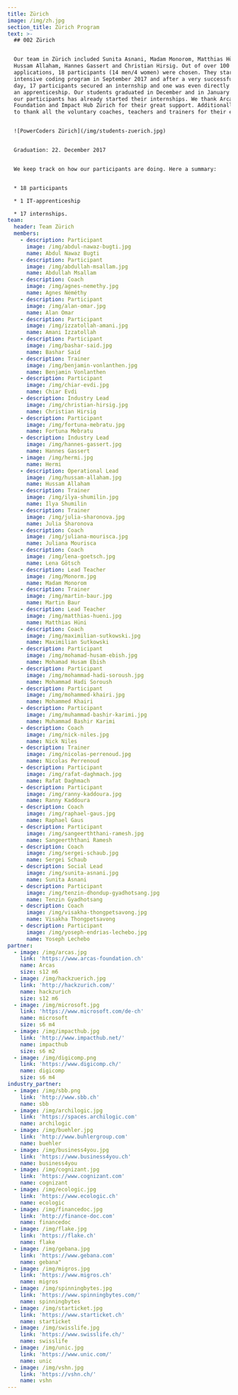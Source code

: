 ```yaml
---
title: Zürich
image: /img/zh.jpg
section_title: Zürich Program
text: >-
  ## 002 Zürich


  Our team in Zürich included Sunita Asnani, Madam Monorom, Matthias Hüni,
  Hussam Allaham, Hannes Gassert and Christian Hirsig. Out of over 100
  applications, 18 participants (14 men/4 women) were chosen. They started our
  intensive coding program in September 2017 and after a very successful career
  day, 17 participants secured an internship and one was even directly offered
  an apprenticeship. Our students graduated in December and in January most of
  our participants has already started their internships. We thank Arcas
  Foundation and Impact Hub Zürich for their great support. Additionally we want
  to thank all the voluntary coaches, teachers and trainers for their effort.


  ![PowerCoders Zürich](/img/students-zuerich.jpg)


  Graduation: 22. December 2017


  We keep track on how our participants are doing. Here a summary:


  * 18 participants

  * 1 IT-apprenticeship

  * 17 internships.
team:
  header: Team Zürich
  members:
    - description: Participant
      image: /img/abdul-nawaz-bugti.jpg
      name: Abdul Nawaz Bugti
    - description: Participant
      image: /img/abdullah-msallam.jpg
      name: Abdullah Msallam
    - description: Coach
      image: /img/agnes-nemethy.jpg
      name: Agnes Néméthy
    - description: Participant
      image: /img/alan-omar.jpg
      name: Alan Omar
    - description: Participant
      image: /img/izzatollah-amani.jpg
      name: Amani Izzatollah
    - description: Participant
      image: /img/bashar-said.jpg
      name: Bashar Said
    - description: Trainer
      image: /img/benjamin-vonlanthen.jpg
      name: Benjamin Vonlanthen
    - description: Participant
      image: /img/chiar-evdi.jpg
      name: Chiar Evdi
    - description: Industry Lead
      image: /img/christian-hirsig.jpg
      name: Christian Hirsig
    - description: Participant
      image: /img/fortuna-mebratu.jpg
      name: Fortuna Mebratu
    - description: Industry Lead
      image: /img/hannes-gassert.jpg
      name: Hannes Gassert
    - image: /img/hermi.jpg
      name: Hermi
    - description: Operational Lead
      image: /img/hussam-allaham.jpg
      name: Hussam Allaham
    - description: Trainer
      image: /img/ilya-shumilin.jpg
      name: Ilya Shumilin
    - description: Trainer
      image: /img/julia-sharonova.jpg
      name: Julia Sharonova
    - description: Coach
      image: /img/juliana-mourisca.jpg
      name: Juliana Mourisca
    - description: Coach
      image: /img/lena-goetsch.jpg
      name: Lena Götsch
    - description: Lead Teacher
      image: /img/Monorm.jpg
      name: Madam Monorom
    - description: Trainer
      image: /img/martin-baur.jpg
      name: Martin Baur
    - description: Lead Teacher
      image: /img/matthias-hueni.jpg
      name: Matthias Hüni
    - description: Coach
      image: /img/maximilian-sutkowski.jpg
      name: Maximilian Sutkowski
    - description: Participant
      image: /img/mohamad-husam-ebish.jpg
      name: Mohamad Husam Ebish
    - description: Participant
      image: /img/mohammad-hadi-soroush.jpg
      name: Mohammad Hadi Soroush
    - description: Participant
      image: /img/mohammed-khairi.jpg
      name: Mohammed Khairi
    - description: Participant
      image: /img/muhammad-bashir-karimi.jpg
      name: Muhammad Bashir Karimi
    - description: Coach
      image: /img/nick-niles.jpg
      name: Nick Niles
    - description: Trainer
      image: /img/nicolas-perrenoud.jpg
      name: Nicolas Perrenoud
    - description: Participant
      image: /img/rafat-daghmach.jpg
      name: Rafat Daghmach
    - description: Participant
      image: /img/ranny-kaddoura.jpg
      name: Ranny Kaddoura
    - description: Coach
      image: /img/raphael-gaus.jpg
      name: Raphael Gaus
    - description: Participant
      image: /img/sangeerththani-ramesh.jpg
      name: Sangeerththani Ramesh
    - description: Coach
      image: /img/sergei-schaub.jpg
      name: Sergei Schaub
    - description: Social Lead
      image: /img/sunita-asnani.jpg
      name: Sunita Asnani
    - description: Participant
      image: /img/tenzin-dhondup-gyadhotsang.jpg
      name: Tenzin Gyadhotsang
    - description: Coach
      image: /img/visakha-thongpetsavong.jpg
      name: Visakha Thongpetsavong
    - description: Participant
      image: /img/yoseph-endrias-lechebo.jpg
      name: Yoseph Lechebo
partner:
  - image: /img/arcas.jpg
    link: 'https://www.arcas-foundation.ch'
    name: Arcas
    size: s12 m6
  - image: /img/hackzuerich.jpg
    link: 'http://hackzurich.com/'
    name: hackzurich
    size: s12 m6
  - image: /img/microsoft.jpg
    link: 'https://www.microsoft.com/de-ch'
    name: microsoft
    size: s6 m4
  - image: /img/impacthub.jpg
    link: 'http://www.impacthub.net/'
    name: impacthub
    size: s6 m2
  - image: /img/digicomp.png
    link: 'https://www.digicomp.ch/'
    name: digicomp
    size: s6 m4
industry_partner:
  - image: /img/sbb.png
    link: 'http://www.sbb.ch'
    name: sbb
  - image: /img/archilogic.jpg
    link: 'https://spaces.archilogic.com'
    name: archilogic
  - image: /img/buehler.jpg
    link: 'http://www.buhlergroup.com'
    name: buehler
  - image: /img/business4you.jpg
    link: 'https://www.business4you.ch'
    name: business4you
  - image: /img/cognizant.jpg
    link: 'https://www.cognizant.com'
    name: cognizant
  - image: /img/ecologic.jpg
    link: 'https://www.ecologic.ch'
    name: ecologic
  - image: /img/financedoc.jpg
    link: 'http://finance-doc.com'
    name: financedoc
  - image: /img/flake.jpg
    link: 'https://flake.ch'
    name: flake
  - image: /img/gebana.jpg
    link: 'https://www.gebana.com'
    name: gebana"
  - image: /img/migros.jpg
    link: 'https://www.migros.ch'
    name: migros
  - image: /img/spinningbytes.jpg
    link: 'https://www.spinningbytes.com/'
    name: spinningbytes
  - image: /img/starticket.jpg
    link: 'https://www.starticket.ch'
    name: starticket
  - image: /img/swisslife.jpg
    link: 'https://www.swisslife.ch/'
    name: swisslife
  - image: /img/unic.jpg
    link: 'https://www.unic.com/'
    name: unic
  - image: /img/vshn.jpg
    link: 'https://vshn.ch/'
    name: vshn
---
```


